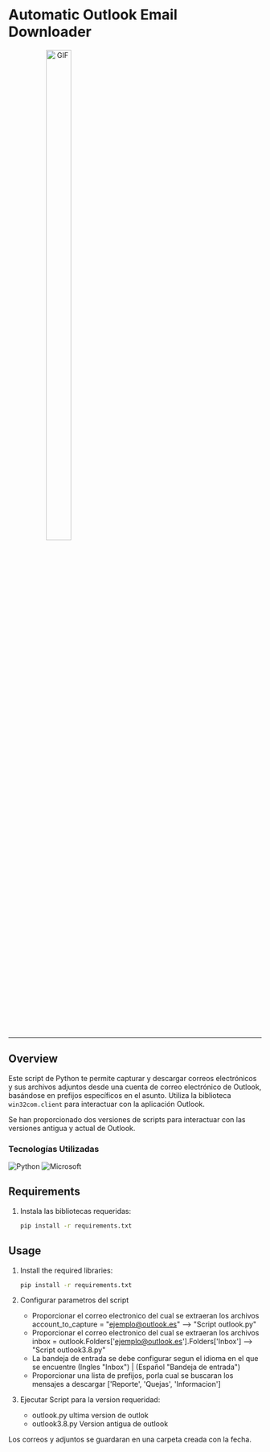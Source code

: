 # Automatic Outlook Email Downloader

<div align="center" style="width: 200px;">
  <img alt="GIF" src="https://media2.giphy.com/media/v1.Y2lkPTc5MGI3NjExYWhsODZ0Y2tpcW1zNHFjemJ6eTFvcWxmaGNtYm4wYXk3OHAxeTQzdSZlcD12MV9pbnRlcm5hbF9naWZfYnlfaWQmY3Q9Zw/tQIrvVQXJCttlXaTAD/giphy.gif" width="50%"/>
</div>

----------------

## Overview

Este script de Python te permite capturar y descargar correos electrónicos y sus archivos adjuntos desde una cuenta de correo electrónico de Outlook, basándose en prefijos específicos en el asunto. Utiliza la biblioteca `win32com.client` para interactuar con la aplicación Outlook.

Se han proporcionado dos versiones de scripts para interactuar con las versiones antigua y actual de Outlook.

### Tecnologías Utilizadas
![Python](https://www.vectorlogo.zone/logos/python/python-ar21.svg) ![Microsoft](https://www.vectorlogo.zone/logos/microsoft/microsoft-ar21.svg)


## Requirements

1. Instala las bibliotecas requeridas:

   ```bash
   pip install -r requirements.txt


## Usage

1. Install the required libraries:

   ```bash
   pip install -r requirements.txt

2. Configurar parametros del script

    * Proporcionar el correo electronico del cual se extraeran los archivos account_to_capture = "ejemplo@outlook.es" --> "Script outlook.py"
    * Proporcionar el correo electronico del cual se extraeran los archivos inbox = outlook.Folders['ejemplo@outlook.es'].Folders['Inbox'] --> "Script outlook3.8.py"
    * La bandeja de entrada se debe configurar segun el idioma en el que se encuentre (Ingles "Inbox") | (Español "Bandeja de entrada")
    * Proporcionar una lista de prefijos, porla cual se buscaran los mensajes a descargar ['Reporte', 'Quejas', 'Informacion']
    


3. Ejecutar Script para la version requeridad:
 
   * outlook.py ultima version de outlok
   * outlook3.8.py Version antigua de outlook

Los correos y adjuntos se guardaran en una carpeta creada con la fecha. 


